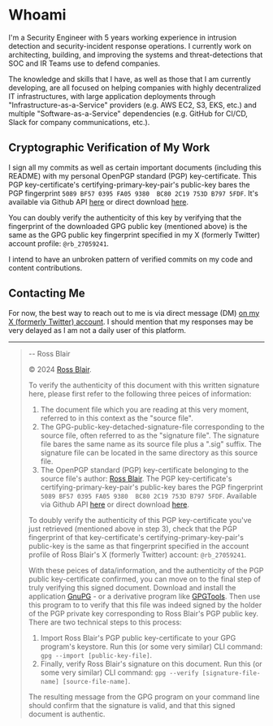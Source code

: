 # Whoami

I'm a Security Engineer with 5 years working experience in intrusion detection and security-incident response operations.  I currently work on architecting, building, and improving the systems and threat-detections that SOC and IR Teams use to defend companies.

The knowledge and skills that I have, as well as those that I am currently developing, are all focused on helping companies with highly decentralized IT infrastructures, with large application deployments through "Infrastructure-as-a-Service" providers (e.g. AWS EC2, S3, EKS, etc.) and multiple "Software-as-a-Service" dependencies (e.g. GitHub for CI/CD, Slack for company communications, etc.).


## Cryptographic Verification of My Work

I sign all my commits as well as certain important documents \(including this README\) with my personal OpenPGP standard \(PGP\) key-certificate.  This PGP key-certificate's certifying-primary-key-pair's public-key bares the PGP fingerprint `5089 BF57 0395 FA05 9380  BC80 2C19 753D B797 5FDF`.  It's available via Github API [here](https://api.github.com/users/ross-blair-27059241/gpg_keys) or direct download [here](https://github.com/ross-blair-27059241/ross-blair-27059241).

You can doubly verify the authenticity of this key by verifying that the fingerprint of the downloaded GPG public key \(mentioned above\) is the same as the GPG public key fingerprint specified in my X \(formerly Twitter\) account profile: `@rb_27059241`.

I intend to have an unbroken pattern of verified commits on my code and content contributions.


## Contacting Me

For now, the best way to reach out to me is via direct message \(DM\) [on my X \(formerly Twitter\) account](https://twitter.com/rb_27059241).  I should mention that my responses may be very delayed as I am not a daily user of this platform.


---
> -- Ross Blair
> 
> © 2024 [Ross Blair](https://github.com/ross-blair-27059241).
> 
> To verify the authenticity of this document with this written signature here, please first refer to the following three peices of information:
>
>   1. The document file which you are reading at this very moment, referred to in this context as the "source file".
>   2. The GPG-public-key-detached-signature-file corresponding to the source file, often referred to as the "signature file".  The signature file bares the same name as its source file plus a ".sig" suffix.  The signature file can be located in the same directory as this source file.
>   3. The OpenPGP standard \(PGP\) key-certificate belonging to the source file's author: [Ross Blair](https://github.com/ross-blair-27059241).  The PGP key-certificate's certifying-primary-key-pair's public-key bares the PGP fingerprint `5089 BF57 0395 FA05 9380  BC80 2C19 753D B797 5FDF`.  Available via Github API [here](https://api.github.com/users/ross-blair-27059241/gpg_keys) or direct download [here](https://github.com/ross-blair-27059241/ross-blair-27059241).
>
> To doubly verify the authenticity of this PGP key-certificate you've just retrieved \(mentioned above in step 3\), check that the PGP fingerprint of that key-certificate's certifying-primary-key-pair's public-key is the same as that fingerprint specified in the account profile of Ross Blair's X \(formerly Twitter\) account: `@rb_27059241`.
>
> With these peices of data/information, and the authenticity of the PGP public key-certificate confirmed, you can move on to the final step of truly verifying this signed document. Download and install the application [GnuPG](https://gnupg.org/index.html) - or a derivative program like [GPGTools](https://gpgtools.org). Then use this program to to verify that this file was indeed signed by the holder of the PGP private key corresponding to Ross Blair's PGP public key.  There are two technical steps to this process:
>   1. Import Ross Blair's PGP public key-certificate to your GPG program's keystore.  Run this \(or some very similar\) CLI command: `gpg --import [public-key-file]`.
>   2. Finally, verify Ross Blair's signature on this document. Run this \(or some very similar\) CLI command: `gpg --verify [signature-file-name] [source-file-name]`.
>
> The resulting message from the GPG program on your command line should confirm that the signature is valid, and that this signed document is authentic.
> 